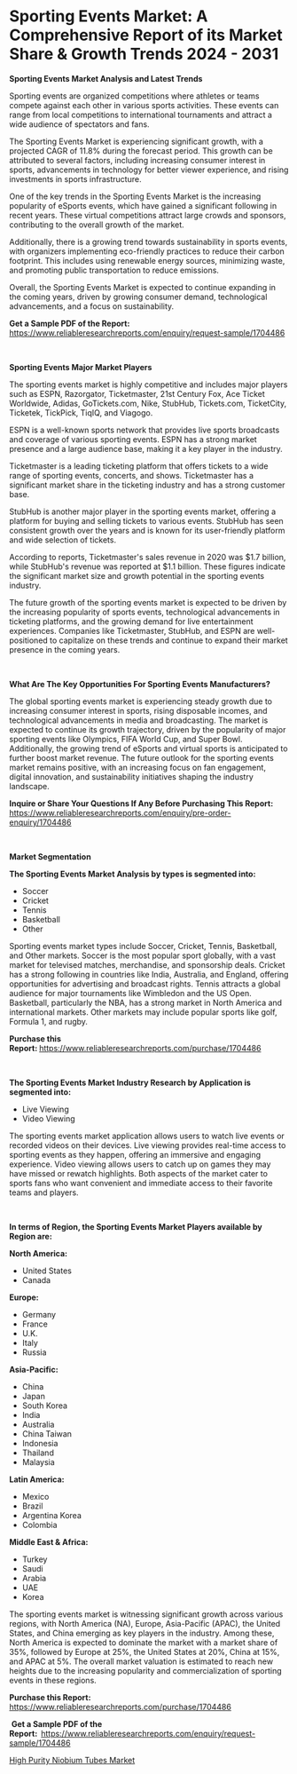 <p><h1>Sporting Events Market: A Comprehensive Report of its Market Share & Growth Trends 2024 - 2031</h1></p><p><strong>Sporting Events Market Analysis and Latest Trends</strong></p>
<p><p>Sporting events are organized competitions where athletes or teams compete against each other in various sports activities. These events can range from local competitions to international tournaments and attract a wide audience of spectators and fans.</p><p>The Sporting Events Market is experiencing significant growth, with a projected CAGR of 11.8% during the forecast period. This growth can be attributed to several factors, including increasing consumer interest in sports, advancements in technology for better viewer experience, and rising investments in sports infrastructure.</p><p>One of the key trends in the Sporting Events Market is the increasing popularity of eSports events, which have gained a significant following in recent years. These virtual competitions attract large crowds and sponsors, contributing to the overall growth of the market.</p><p>Additionally, there is a growing trend towards sustainability in sports events, with organizers implementing eco-friendly practices to reduce their carbon footprint. This includes using renewable energy sources, minimizing waste, and promoting public transportation to reduce emissions.</p><p>Overall, the Sporting Events Market is expected to continue expanding in the coming years, driven by growing consumer demand, technological advancements, and a focus on sustainability.</p></p>
<p><strong>Get a Sample PDF of the Report:&nbsp;</strong> <a href="https://www.reliableresearchreports.com/enquiry/request-sample/1704486">https://www.reliableresearchreports.com/enquiry/request-sample/1704486</a></p>
<p>&nbsp;</p>
<p><strong>Sporting Events Major Market Players</strong></p>
<p><p>The sporting events market is highly competitive and includes major players such as ESPN, Razorgator, Ticketmaster, 21st Century Fox, Ace Ticket Worldwide, Adidas, GoTickets.com, Nike, StubHub, Tickets.com, TicketCity, Ticketek, TickPick, TiqIQ, and Viagogo.</p><p>ESPN is a well-known sports network that provides live sports broadcasts and coverage of various sporting events. ESPN has a strong market presence and a large audience base, making it a key player in the industry.</p><p>Ticketmaster is a leading ticketing platform that offers tickets to a wide range of sporting events, concerts, and shows. Ticketmaster has a significant market share in the ticketing industry and has a strong customer base.</p><p>StubHub is another major player in the sporting events market, offering a platform for buying and selling tickets to various events. StubHub has seen consistent growth over the years and is known for its user-friendly platform and wide selection of tickets.</p><p>According to reports, Ticketmaster's sales revenue in 2020 was $1.7 billion, while StubHub's revenue was reported at $1.1 billion. These figures indicate the significant market size and growth potential in the sporting events industry.</p><p>The future growth of the sporting events market is expected to be driven by the increasing popularity of sports events, technological advancements in ticketing platforms, and the growing demand for live entertainment experiences. Companies like Ticketmaster, StubHub, and ESPN are well-positioned to capitalize on these trends and continue to expand their market presence in the coming years.</p></p>
<p>&nbsp;</p>
<p><strong>What Are The Key Opportunities For Sporting Events Manufacturers?</strong></p>
<p><p>The global sporting events market is experiencing steady growth due to increasing consumer interest in sports, rising disposable incomes, and technological advancements in media and broadcasting. The market is expected to continue its growth trajectory, driven by the popularity of major sporting events like Olympics, FIFA World Cup, and Super Bowl. Additionally, the growing trend of eSports and virtual sports is anticipated to further boost market revenue. The future outlook for the sporting events market remains positive, with an increasing focus on fan engagement, digital innovation, and sustainability initiatives shaping the industry landscape.</p></p>
<p><strong>Inquire or Share Your Questions If Any Before Purchasing This Report:</strong> <a href="https://www.reliableresearchreports.com/enquiry/pre-order-enquiry/1704486">https://www.reliableresearchreports.com/enquiry/pre-order-enquiry/1704486</a></p>
<p>&nbsp;</p>
<p><strong>Market Segmentation</strong></p>
<p><strong>The Sporting Events Market Analysis by types is segmented into:</strong></p>
<p><ul><li>Soccer</li><li>Cricket</li><li>Tennis</li><li>Basketball</li><li>Other</li></ul></p>
<p><p>Sporting events market types include Soccer, Cricket, Tennis, Basketball, and Other markets. Soccer is the most popular sport globally, with a vast market for televised matches, merchandise, and sponsorship deals. Cricket has a strong following in countries like India, Australia, and England, offering opportunities for advertising and broadcast rights. Tennis attracts a global audience for major tournaments like Wimbledon and the US Open. Basketball, particularly the NBA, has a strong market in North America and international markets. Other markets may include popular sports like golf, Formula 1, and rugby.</p></p>
<p><strong>Purchase this Report:&nbsp;</strong><a href="https://www.reliableresearchreports.com/purchase/1704486">https://www.reliableresearchreports.com/purchase/1704486</a></p>
<p>&nbsp;</p>
<p><strong>The Sporting Events Market Industry Research by Application is segmented into:</strong></p>
<p><ul><li>Live Viewing</li><li>Video Viewing</li></ul></p>
<p><p>The sporting events market application allows users to watch live events or recorded videos on their devices. Live viewing provides real-time access to sporting events as they happen, offering an immersive and engaging experience. Video viewing allows users to catch up on games they may have missed or rewatch highlights. Both aspects of the market cater to sports fans who want convenient and immediate access to their favorite teams and players.</p></p>
<p>&nbsp;</p>
<p><strong>In terms of Region, the Sporting Events Market Players available by Region are:</strong></p>
<p>
    <p> <strong> North America: </strong>
        <ul>
            <li>United States</li>
            <li>Canada</li>
        </ul>
        </p> 
    <p> <strong> Europe: </strong>
        <ul>
            <li>Germany</li>
            <li>France</li>
            <li>U.K.</li>
            <li>Italy</li>
            <li>Russia</li>
        </ul>
        </p> 
    <p> <strong> Asia-Pacific: </strong>
        <ul>
            <li>China</li>
            <li>Japan</li>
            <li>South Korea</li>
            <li>India</li>
            <li>Australia</li>
            <li>China Taiwan</li>
            <li>Indonesia</li>
            <li>Thailand</li>
            <li>Malaysia</li>
        </ul>
        </p> 
    <p> <strong> Latin America: </strong>
        <ul>
            <li>Mexico</li>
            <li>Brazil</li>
            <li>Argentina Korea</li>
            <li>Colombia</li>
        </ul>
        </p> 
    <p> <strong> Middle East & Africa: </strong>
        <ul>
            <li>Turkey</li>
            <li>Saudi</li>
            <li>Arabia</li>
            <li>UAE</li>
            <li>Korea</li>
        </ul>
    </p>
    </p>
<p><p>The sporting events market is witnessing significant growth across various regions, with North America (NA), Europe, Asia-Pacific (APAC), the United States, and China emerging as key players in the industry. Among these, North America is expected to dominate the market with a market share of 35%, followed by Europe at 25%, the United States at 20%, China at 15%, and APAC at 5%. The overall market valuation is estimated to reach new heights due to the increasing popularity and commercialization of sporting events in these regions.</p></p>
<p><strong>Purchase this Report: </strong><a href="https://www.reliableresearchreports.com/purchase/1704486">https://www.reliableresearchreports.com/purchase/1704486</a></p>
<p>&nbsp;<strong>Get a Sample PDF of the Report:&nbsp;&nbsp;</strong><a href="https://www.reliableresearchreports.com/enquiry/request-sample/1704486">https://www.reliableresearchreports.com/enquiry/request-sample/1704486</a></p>
<p><strong></strong></p>
<p><p><a href="https://github.com/dx0328/Market-Research-Report-List-1/blob/main/high-purity-niobium-tubes-market.md">High Purity Niobium Tubes Market</a></p></p>